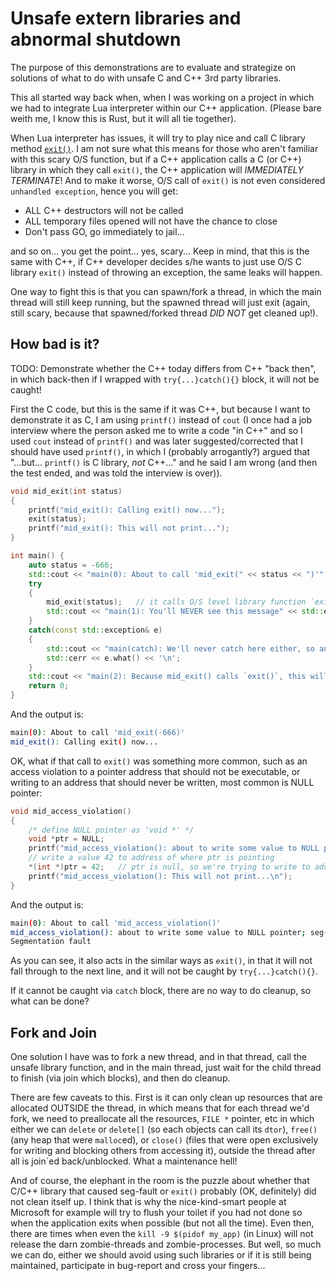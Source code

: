 # Unsafe extern libraries and abnormal shutdown

The purpose of this demonstrations are to evaluate and strategize on solutions of what to do with unsafe C and C++ 3rd party libraries.

This all started way back when, when I was working on a project in which we had to integrate Lua interpreter within our C++ application.  (Please bare weith me, I know this is Rust, but it will all tie together).

When Lua interpreter has issues, it will try to play nice and call C library method [`exit()`](https://cplusplus.com/reference/cstdlib/exit/).  I am not sure what this means for those who aren't familiar with this scary O/S function, but if a C++ application calls a C (or C++) library in which they call `exit()`, the C++ application will *IMMEDIATELY TERMINATE*!  And to make it worse, O/S call of `exit()` is not even considered `unhandled exception`, hence you will get:

- ALL C++ destructors will not be called
- ALL temporary files opened will not have the chance to close
- Don't pass GO, go immediately to jail...

and so on... you get the point... yes, scary...  Keep in mind, that this is the same with C++, if C++ developer decides s/he wants to just use O/S C library `exit()` instead of throwing an exception, the same leaks will happen.

One way to fight this is that you can spawn/fork a thread, in which the main thread will still keep running, but the spawned thread will just exit (again, still scary, because that spawned/forked thread *DID NOT* get cleaned up!).

## How bad is it?

TODO: Demonstrate whether the C++ today differs from C++ "back then", in which back-then if I wrapped with `try{...}catch(){}` block, it will not be caught!

First the C code, but this is the same if it was C++, but because I want to demonstrate it as C, I am using `printf()` instead of `cout` (I once had a job interview where the person asked me to write a code "in C++" and so I used `cout` instead of `printf()` and was later suggested/corrected that I should have used `printf()`, in which I (probably arrogantly?) argued that "...but... `printf()` is C library, *not* C++..." and he said I am wrong (and then the test ended, and was told the interview is over)).

```cpp
void mid_exit(int status)
{
    printf("mid_exit(): Calling exit() now...");
    exit(status);
    printf("mid_exit(): This will not print...");
}
```

```cpp
int main() {
    auto status = -666;
    std::cout << "main(0): About to call 'mid_exit(" << status << ")'" << std::endl;
    try
    {
        mid_exit(status);   // it calls O/S level library function `exit()` which will just exit THIS app right here and never fall through below
        std::cout << "main(1): You'll NEVER see this message" << std::endl;
    }
    catch(const std::exception& e)
    {
        std::cout << "main(catch): We'll never catch here either, so any open files are not closed" << std::endl;
        std::cerr << e.what() << '\n';
    }
    std::cout << "main(2): Because mid_exit() calls `exit()`, this will never be printed" << std::endl;
    return 0;
}
```

And the output is:

```bash
main(0): About to call 'mid_exit(-666)'
mid_exit(): Calling exit() now...
```

OK, what if that call to `exit()` was something more common, such as an access violation to a pointer address that should not be executable, or writing to an address that should never be written, most common is NULL pointer:

```cpp
void mid_access_violation()
{
    /* define NULL pointer as 'void *' */
    void *ptr = NULL;
    printf("mid_access_violation(): about to write some value to NULL pointer; seg-fault here we come...\n");
    // write a value 42 to address of where ptr is pointing
    *(int *)ptr = 42;   // ptr is null, so we're trying to write to address 0x0000_0000_0000_0000
    printf("mid_access_violation(): This will not print...\n");
}
```

And the output is:

```bash
main(0): About to call 'mid_access_violation()'
mid_access_violation(): about to write some value to NULL pointer; seg-fault here we come...
Segmentation fault
```

As you can see, it also acts in the similar ways as `exit()`, in that it will not fall through to the next line, and it will not be caught by `try{...}catch(){}`.

If it cannot be caught via `catch` block, there are no way to do cleanup, so what can be done?

## Fork and Join

One solution I have was to fork a new thread, and in that thread, call the unsafe library function, and in the main thread, just wait for the child thread to finish (via join which blocks), and then do cleanup.

There are few caveats to this.  First is it can only clean up resources that are allocated OUTSIDE the thread, in which means that for each thread we'd fork, we need to preallocate all the resources, `FILE *` pointer, etc in which either we can `delete` or `delete[]` (so each objects can call its `dtor`), `free()` (any heap that were `malloc`ed), or `close()` (files that were open exclusively for writing and blocking others from accessing it), outside the thread after all is join`ed back/unblocked.  What a maintenance hell!

And of course, the elephant in the room is the puzzle about whether that C/C++ library that caused seg-fault or `exit()` probably (OK, definitely) did not clean itself up.  I think that is why the nice-kind-smart people at Microsoft for example will try to flush your toilet if you had not done so when the application exits when possible (but not all the time).  Even then, there are times when even the `kill -9 $(pidof my_app)` (in Linux) will not release the darn zombie-threads and zombie-processes.  But well, so much we can do, either we should avoid using such libraries or if it is still being maintained, participate in bug-report and cross your fingers...

